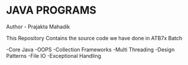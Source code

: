 # JAVA PROGRAMS

Author - Prajakta Mahadik

This Repository Contains the source code we have done in ATB7x Batch

-Core Java
-OOPS
-Collection Frameworks
-Multi Threading
-Design Patterns
-File IO
-Exceptional Handling  